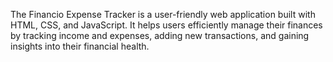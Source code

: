 The Financio Expense Tracker is a user-friendly web application built with HTML, CSS, and JavaScript. It helps users efficiently manage their finances by tracking income and expenses, adding new transactions, and gaining insights into their financial health.
